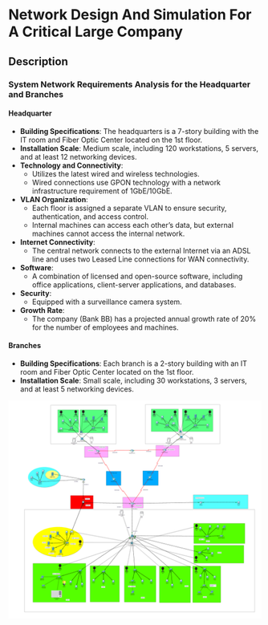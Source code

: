 # Network Design And Simulation For A Critical Large Company

## Description

### System Network Requirements Analysis for the Headquarter and Branches

#### Headquarter

- **Building Specifications**: The headquarters is a 7-story building with the IT room and Fiber Optic Center located on the 1st floor.
- **Installation Scale**: Medium scale, including 120 workstations, 5 servers, and at least 12 networking devices.
- **Technology and Connectivity**:
  - Utilizes the latest wired and wireless technologies.
  - Wired connections use GPON technology with a network infrastructure requirement of 1GbE/10GbE.
- **VLAN Organization**:
  - Each floor is assigned a separate VLAN to ensure security, authentication, and access control.
  - Internal machines can access each other’s data, but external machines cannot access the internal network.
- **Internet Connectivity**:
  - The central network connects to the external Internet via an ADSL line and uses two Leased Line connections for WAN connectivity.
- **Software**:
  - A combination of licensed and open-source software, including office applications, client-server applications, and databases.
- **Security**:
  - Equipped with a surveillance camera system.
- **Growth Rate**:
  - The company (Bank BB) has a projected annual growth rate of 20% for the number of employees and machines.

#### Branches

- **Building Specifications**: Each branch is a 2-story building with an IT room and Fiber Optic Center located on the 1st floor.
- **Installation Scale**: Small scale, including 30 workstations, 3 servers, and at least 5 networking devices.

![Network Diagram](Network-map-MMT.png)
